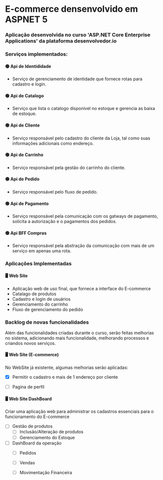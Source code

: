 # E-commerce densenvolvido em ASPNET 5

### Aplicação desenvolvida no curso 'ASP.NET Core Enterprise Applications' da plataforma desenvolvedor.io


### Serviços implementados:

#### 🟢 Api de Identididade 
  - Serviço de gerenciamento de identidade que fornece rotas para cadastro e login. 

#### 🟢 Api de Catalogo
  - Serviço que lista o catalogo disponível no estoque e gerencia as baixa de estoque. 

#### 🟢 Api de Cliente 
  - Serviço responsável pelo cadastro do cliente da Loja, tal como suas informações adicionais como endereço. 

#### 🟢 Api de Carrinho 
  - Serviço responsável pela gestão do carrinho do cliente.

#### 🟢 Api de Pedido
  - Serviço responsável pelo fluxo de pedido.

#### 🟢 Api de Pagamento
  - Serviço responsável pela comunicação com os gatways de pagamento, solicita a autorização e o pagamentos dos pedidos.
 
#### 🟢 Api BFF Compras
  - Serviço responsável pela abstração da comunicação com mais de um serviço em apenas uma rota. 

### Aplicações Implementadas

#### 🖥️ Web Site 
  - Aplicação web de uso final, que fornece a interface do E-commerce
  - Catalago de produtos
  - Cadastro e login de usuários
  - Gerenciamento do carrinho
  - Fluxo de gerenciamento do pedido

### Backlog de novas funcionalidades

Além das funcionalidades criadas durante o curso, serão feitas melhorias no sistema, adicionando mais funcionalidade, melhorando processos e criandos novos serviços.

#### 🖥️ Web Site (E-commerce)
  No WebSite já existente, algumas melhorias serão aplicadas:
 
- [x] Permitir o cadastro e mais de 1 endereço por cliente 
- [ ] Pagina de perfil


#### 🖥️ Web Site DashBoard
  Criar uma aplicação web para administrar os cadastros essenciais para o funcionamento do E-commerce
  
- [ ] Gestão de produtos
    - [ ] Inclusão/Alteração de produtos
    - [ ] Gerenciamento do Estoque
      
- [ ] DashBoard da operação
  - [ ] Pedidos
  - [ ] Vendas
  - [ ] Movimentação Financeira 

